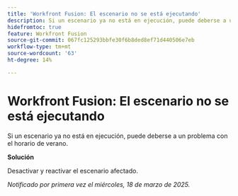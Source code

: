 ```yaml
---
title: 'Workfront Fusion: El escenario no se está ejecutando'
description: Si un escenario ya no está en ejecución, puede deberse a un problema con el horario de verano. Hay una solución disponible.
hidefromtoc: true
feature: Workfront Fusion
source-git-commit: 067fc125293bbfe30f6b8ded8ef71d440506e7eb
workflow-type: tm+mt
source-wordcount: '63'
ht-degree: 14%

---
```



# Workfront Fusion: El escenario no se está ejecutando

Si un escenario ya no está en ejecución, puede deberse a un problema con el horario de verano.

**Solución**

Desactivar y reactivar el escenario afectado.

_Notificado por primera vez el miércoles, 18 de marzo de 2025._
